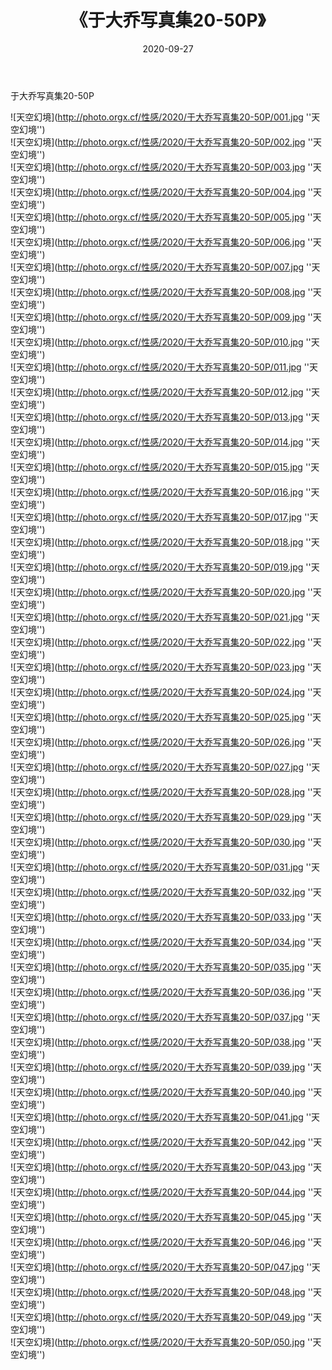 ﻿---
layout: post
title:  《于大乔写真集20-50P》
date:   2020-09-27
img: http://photo.orgx.cf/性感/2020/于大乔写真集20-50P/000.jpg
categories: [美女, 性感, 泳衣]
---

于大乔写真集20-50P



![天空幻境](http://photo.orgx.cf/性感/2020/于大乔写真集20-50P/001.jpg ''天空幻境'') <br>
![天空幻境](http://photo.orgx.cf/性感/2020/于大乔写真集20-50P/002.jpg ''天空幻境'') <br>
![天空幻境](http://photo.orgx.cf/性感/2020/于大乔写真集20-50P/003.jpg ''天空幻境'') <br>
![天空幻境](http://photo.orgx.cf/性感/2020/于大乔写真集20-50P/004.jpg ''天空幻境'') <br>
![天空幻境](http://photo.orgx.cf/性感/2020/于大乔写真集20-50P/005.jpg ''天空幻境'') <br>
![天空幻境](http://photo.orgx.cf/性感/2020/于大乔写真集20-50P/006.jpg ''天空幻境'') <br>
![天空幻境](http://photo.orgx.cf/性感/2020/于大乔写真集20-50P/007.jpg ''天空幻境'') <br>
![天空幻境](http://photo.orgx.cf/性感/2020/于大乔写真集20-50P/008.jpg ''天空幻境'') <br>
![天空幻境](http://photo.orgx.cf/性感/2020/于大乔写真集20-50P/009.jpg ''天空幻境'') <br>
![天空幻境](http://photo.orgx.cf/性感/2020/于大乔写真集20-50P/010.jpg ''天空幻境'') <br>
![天空幻境](http://photo.orgx.cf/性感/2020/于大乔写真集20-50P/011.jpg ''天空幻境'') <br>
![天空幻境](http://photo.orgx.cf/性感/2020/于大乔写真集20-50P/012.jpg ''天空幻境'') <br>
![天空幻境](http://photo.orgx.cf/性感/2020/于大乔写真集20-50P/013.jpg ''天空幻境'') <br>
![天空幻境](http://photo.orgx.cf/性感/2020/于大乔写真集20-50P/014.jpg ''天空幻境'') <br>
![天空幻境](http://photo.orgx.cf/性感/2020/于大乔写真集20-50P/015.jpg ''天空幻境'') <br>
![天空幻境](http://photo.orgx.cf/性感/2020/于大乔写真集20-50P/016.jpg ''天空幻境'') <br>
![天空幻境](http://photo.orgx.cf/性感/2020/于大乔写真集20-50P/017.jpg ''天空幻境'') <br>
![天空幻境](http://photo.orgx.cf/性感/2020/于大乔写真集20-50P/018.jpg ''天空幻境'') <br>
![天空幻境](http://photo.orgx.cf/性感/2020/于大乔写真集20-50P/019.jpg ''天空幻境'') <br>
![天空幻境](http://photo.orgx.cf/性感/2020/于大乔写真集20-50P/020.jpg ''天空幻境'') <br>
![天空幻境](http://photo.orgx.cf/性感/2020/于大乔写真集20-50P/021.jpg ''天空幻境'') <br>
![天空幻境](http://photo.orgx.cf/性感/2020/于大乔写真集20-50P/022.jpg ''天空幻境'') <br>
![天空幻境](http://photo.orgx.cf/性感/2020/于大乔写真集20-50P/023.jpg ''天空幻境'') <br>
![天空幻境](http://photo.orgx.cf/性感/2020/于大乔写真集20-50P/024.jpg ''天空幻境'') <br>
![天空幻境](http://photo.orgx.cf/性感/2020/于大乔写真集20-50P/025.jpg ''天空幻境'') <br>
![天空幻境](http://photo.orgx.cf/性感/2020/于大乔写真集20-50P/026.jpg ''天空幻境'') <br>
![天空幻境](http://photo.orgx.cf/性感/2020/于大乔写真集20-50P/027.jpg ''天空幻境'') <br>
![天空幻境](http://photo.orgx.cf/性感/2020/于大乔写真集20-50P/028.jpg ''天空幻境'') <br>
![天空幻境](http://photo.orgx.cf/性感/2020/于大乔写真集20-50P/029.jpg ''天空幻境'') <br>
![天空幻境](http://photo.orgx.cf/性感/2020/于大乔写真集20-50P/030.jpg ''天空幻境'') <br>
![天空幻境](http://photo.orgx.cf/性感/2020/于大乔写真集20-50P/031.jpg ''天空幻境'') <br>
![天空幻境](http://photo.orgx.cf/性感/2020/于大乔写真集20-50P/032.jpg ''天空幻境'') <br>
![天空幻境](http://photo.orgx.cf/性感/2020/于大乔写真集20-50P/033.jpg ''天空幻境'') <br>
![天空幻境](http://photo.orgx.cf/性感/2020/于大乔写真集20-50P/034.jpg ''天空幻境'') <br>
![天空幻境](http://photo.orgx.cf/性感/2020/于大乔写真集20-50P/035.jpg ''天空幻境'') <br>
![天空幻境](http://photo.orgx.cf/性感/2020/于大乔写真集20-50P/036.jpg ''天空幻境'') <br>
![天空幻境](http://photo.orgx.cf/性感/2020/于大乔写真集20-50P/037.jpg ''天空幻境'') <br>
![天空幻境](http://photo.orgx.cf/性感/2020/于大乔写真集20-50P/038.jpg ''天空幻境'') <br>
![天空幻境](http://photo.orgx.cf/性感/2020/于大乔写真集20-50P/039.jpg ''天空幻境'') <br>
![天空幻境](http://photo.orgx.cf/性感/2020/于大乔写真集20-50P/040.jpg ''天空幻境'') <br>
![天空幻境](http://photo.orgx.cf/性感/2020/于大乔写真集20-50P/041.jpg ''天空幻境'') <br>
![天空幻境](http://photo.orgx.cf/性感/2020/于大乔写真集20-50P/042.jpg ''天空幻境'') <br>
![天空幻境](http://photo.orgx.cf/性感/2020/于大乔写真集20-50P/043.jpg ''天空幻境'') <br>
![天空幻境](http://photo.orgx.cf/性感/2020/于大乔写真集20-50P/044.jpg ''天空幻境'') <br>
![天空幻境](http://photo.orgx.cf/性感/2020/于大乔写真集20-50P/045.jpg ''天空幻境'') <br>
![天空幻境](http://photo.orgx.cf/性感/2020/于大乔写真集20-50P/046.jpg ''天空幻境'') <br>
![天空幻境](http://photo.orgx.cf/性感/2020/于大乔写真集20-50P/047.jpg ''天空幻境'') <br>
![天空幻境](http://photo.orgx.cf/性感/2020/于大乔写真集20-50P/048.jpg ''天空幻境'') <br>
![天空幻境](http://photo.orgx.cf/性感/2020/于大乔写真集20-50P/049.jpg ''天空幻境'') <br>
![天空幻境](http://photo.orgx.cf/性感/2020/于大乔写真集20-50P/050.jpg ''天空幻境'') <br>